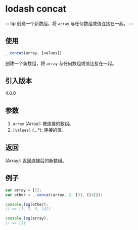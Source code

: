 # lodash concat

::: tip
创建一个新数组，将 `array` 与任何数组或值连接在一起。
:::

## 使用

```javascript
_.concat(array, [values])
```

创建一个新数组，将 `array` 与任何数组或值连接在一起。

## 引入版本

4.0.0

## 参数

1. `array` (Array): 被连接的数组。
2. `[values]` (...*): 连接的值。

## 返回

(Array): 返回连接后的新数组。

## 例子

```javascript
var array = [1];
var other = _.concat(array, 2, [3], [[4]]);
 
console.log(other);
// => [1, 2, 3, [4]]
 
console.log(array);
// => [1]
```
